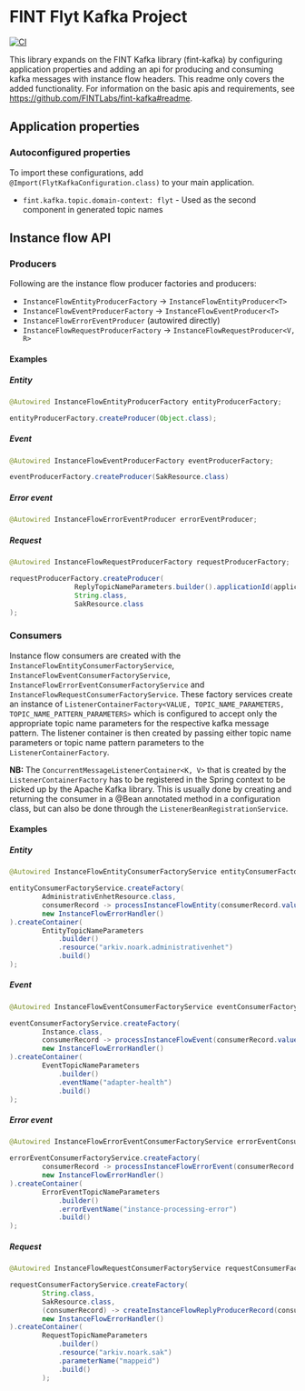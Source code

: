 # FINT Flyt Kafka Project
[![CI](https://github.com/FINTLabs/fint-flyt-kafka/actions/workflows/ci.yaml/badge.svg)](https://github.com/FINTLabs/fint-flyt-kafka/actions/workflows/ci.yaml)

This library expands on the FINT Kafka library (fint-kafka) by configuring application properties and adding an api for producing and consuming kafka messages with instance flow headers. This readme only covers the added functionality. For information on the basic apis and requirements, see https://github.com/FINTLabs/fint-kafka#readme.

## Application properties

### Autoconfigured properties
To import these configurations, add ``@Import(FlytKafkaConfiguration.class)`` to your main application.
* ``fint.kafka.topic.domain-context: flyt`` - Used as the second component in generated topic names

## Instance flow API

### Producers
Following are the instance flow producer factories and producers:
* ``InstanceFlowEntityProducerFactory`` -> ``InstanceFlowEntityProducer<T>``
* ``InstanceFlowEventProducerFactory`` -> ``InstanceFlowEventProducer<T>``
* ``InstanceFlowErrorEventProducer`` (autowired directly)
* ``InstanceFlowRequestProducerFactory`` -> ``InstanceFlowRequestProducer<V, R>``

#### Examples
##### Entity
```java
@Autowired InstanceFlowEntityProducerFactory entityProducerFactory;

entityProducerFactory.createProducer(Object.class);
```

##### Event
```java
@Autowired InstanceFlowEventProducerFactory eventProducerFactory;

eventProducerFactory.createProducer(SakResource.class)
```

##### Error event
```java
@Autowired InstanceFlowErrorEventProducer errorEventProducer;
```

##### Request
```java
@Autowired InstanceFlowRequestProducerFactory requestProducerFactory;

requestProducerFactory.createProducer(
                ReplyTopicNameParameters.builder().applicationId(applicationId).resource("arkiv.noark.sak").build(),
                String.class,
                SakResource.class
);
```


### Consumers
Instance flow consumers are created with the ``InstanceFlowEntityConsumerFactoryService``, ``InstanceFlowEventConsumerFactoryService``, ``InstanceFlowErrorEventConsumerFactoryService`` and ``InstanceFlowRequestConsumerFactoryService``. These factory services create an instance of ``ListenerContainerFactory<VALUE, TOPIC_NAME_PARAMETERS, TOPIC_NAME_PATTERN_PARAMETERS>`` which is configured to accept only the appropriate topic name parameters for the respective kafka message pattern. The listener container is then created by passing either topic name parameters or topic name pattern parameters to the ``ListenerContainerFactory``.

**NB:** The ``ConcurrentMessageListenerContainer<K, V>`` that is created by the ``ListenerContainerFactory`` has to be registered in the Spring context to be picked up by the Apache Kafka library. This is usually done by creating and returning the consumer in a @Bean annotated method in a configuration class, but can also be done through the ``ListenerBeanRegistrationService``.

#### Examples
##### Entity
```java
@Autowired InstanceFlowEntityConsumerFactoryService entityConsumerFactoryService;

entityConsumerFactoryService.createFactory(
        AdministrativEnhetResource.class,
        consumerRecord -> processInstanceFlowEntity(consumerRecord.value()),
        new InstanceFlowErrorHandler()
).createContainer(
        EntityTopicNameParameters
            .builder()
            .resource("arkiv.noark.administrativenhet")
            .build()
);

```
##### Event
```java
@Autowired InstanceFlowEventConsumerFactoryService eventConsumerFactoryService;

eventConsumerFactoryService.createFactory(
        Instance.class,
        consumerRecord -> processInstanceFlowEvent(consumerRecord.value()),
        new InstanceFlowErrorHandler()
).createContainer(
        EventTopicNameParameters
            .builder()
            .eventName("adapter-health")
            .build()
);
```

##### Error event
```java
@Autowired InstanceFlowErrorEventConsumerFactoryService errorEventConsumerFactoryService;

errorEventConsumerFactoryService.createFactory(
        consumerRecord -> processInstanceFlowErrorEvent(consumerRecord.value()),
        new InstanceFlowErrorHandler()
).createContainer(
        ErrorEventTopicNameParameters
            .builder()
            .errorEventName("instance-processing-error")
            .build()
);
```

##### Request
```java
@Autowired InstanceFlowRequestConsumerFactoryService requestConsumerFactoryService;

requestConsumerFactoryService.createFactory(
        String.class,
        SakResource.class,
        (consumerRecord) -> createInstanceFlowReplyProducerRecord(consumerRecord),
        new InstanceFlowErrorHandler()
).createContainer(
        RequestTopicNameParameters
            .builder()
            .resource("arkiv.noark.sak")
            .parameterName("mappeid")
            .build()
        );
```
